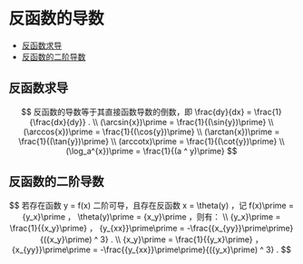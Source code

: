 # 反函数的导数 

* [反函数求导](#反函数求导)
* [反函数的二阶导数](#反函数的二阶导数)

## 反函数求导

$$
反函数的导数等于其直接函数导数的倒数，即 \frac{dy}{dx} = \frac{1}{\frac{dx}{dy}} .
\\
(\arcsin{x})\prime = \frac{1}{(\sin{y})\prime}
\\
(\arccos{x})\prime = \frac{1}{(\cos{y})\prime}
\\
(\arctan{x})\prime = \frac{1}{(\tan{y})\prime}
\\
(arccotx)\prime = \frac{1}{(\cot{y})\prime}
\\
(\log_a^{x})\prime = \frac{1}{(a ^ y)\prime}
$$

## 反函数的二阶导数

$$
若存在函数 y = f(x) 二阶可导，且存在反函数 x = \theta(y) ，记 f(x)\prime = {y_x}\prime ， \theta(y)\prime = {x_y}\prime ，则有：
\\
{y_x}\prime = \frac{1}{{x_y}\prime} ， {y_{xx}}\prime\prime = -\frac{{x_{yy}}\prime\prime}{({x_y}\prime) ^ 3} .
\\
{x_y}\prime = \frac{1}{{y_x}\prime} ， {x_{yy}}\prime\prime = -\frac{{y_{xx}}\prime\prime}{({y_x}\prime) ^ 3} .
$$



